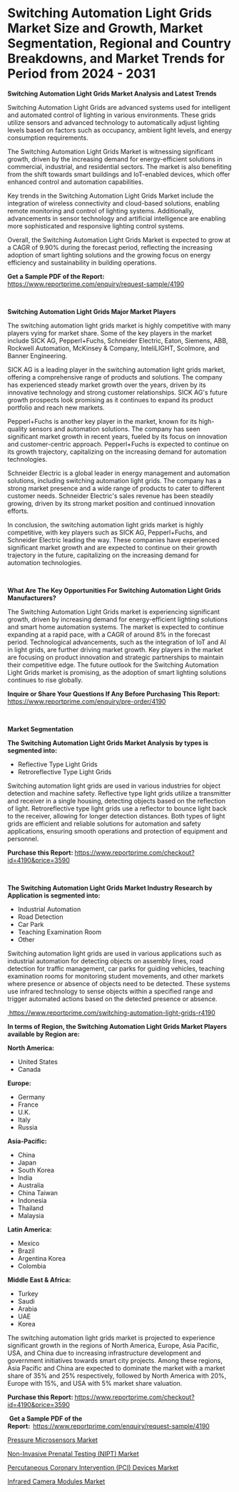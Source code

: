 <p><h1>Switching Automation Light Grids Market Size and Growth, Market Segmentation, Regional and Country Breakdowns, and Market Trends for Period from 2024 -  2031</h1></p><p><strong>Switching Automation Light Grids Market Analysis and Latest Trends</strong></p>
<p><p>Switching Automation Light Grids are advanced systems used for intelligent and automated control of lighting in various environments. These grids utilize sensors and advanced technology to automatically adjust lighting levels based on factors such as occupancy, ambient light levels, and energy consumption requirements.</p><p>The Switching Automation Light Grids Market is witnessing significant growth, driven by the increasing demand for energy-efficient solutions in commercial, industrial, and residential sectors. The market is also benefiting from the shift towards smart buildings and IoT-enabled devices, which offer enhanced control and automation capabilities.</p><p>Key trends in the Switching Automation Light Grids Market include the integration of wireless connectivity and cloud-based solutions, enabling remote monitoring and control of lighting systems. Additionally, advancements in sensor technology and artificial intelligence are enabling more sophisticated and responsive lighting control systems.</p><p>Overall, the Switching Automation Light Grids Market is expected to grow at a CAGR of 9.90% during the forecast period, reflecting the increasing adoption of smart lighting solutions and the growing focus on energy efficiency and sustainability in building operations.</p></p>
<p><strong>Get a Sample PDF of the Report:&nbsp;</strong> <a href="https://www.reportprime.com/enquiry/request-sample/4190">https://www.reportprime.com/enquiry/request-sample/4190</a></p>
<p>&nbsp;</p>
<p><strong>Switching Automation Light Grids Major Market Players</strong></p>
<p><p>The switching automation light grids market is highly competitive with many players vying for market share. Some of the key players in the market include SICK AG, Pepperl+Fuchs, Schneider Electric, Eaton, Siemens, ABB, Rockwell Automation, McKinsey & Company, InteliLIGHT, Scolmore, and Banner Engineering.</p><p>SICK AG is a leading player in the switching automation light grids market, offering a comprehensive range of products and solutions. The company has experienced steady market growth over the years, driven by its innovative technology and strong customer relationships. SICK AG's future growth prospects look promising as it continues to expand its product portfolio and reach new markets.</p><p>Pepperl+Fuchs is another key player in the market, known for its high-quality sensors and automation solutions. The company has seen significant market growth in recent years, fueled by its focus on innovation and customer-centric approach. Pepperl+Fuchs is expected to continue on its growth trajectory, capitalizing on the increasing demand for automation technologies.</p><p>Schneider Electric is a global leader in energy management and automation solutions, including switching automation light grids. The company has a strong market presence and a wide range of products to cater to different customer needs. Schneider Electric's sales revenue has been steadily growing, driven by its strong market position and continued innovation efforts.</p><p>In conclusion, the switching automation light grids market is highly competitive, with key players such as SICK AG, Pepperl+Fuchs, and Schneider Electric leading the way. These companies have experienced significant market growth and are expected to continue on their growth trajectory in the future, capitalizing on the increasing demand for automation technologies.</p></p>
<p>&nbsp;</p>
<p><strong>What Are The Key Opportunities For Switching Automation Light Grids Manufacturers?</strong></p>
<p><p>The Switching Automation Light Grids market is experiencing significant growth, driven by increasing demand for energy-efficient lighting solutions and smart home automation systems. The market is expected to continue expanding at a rapid pace, with a CAGR of around 8% in the forecast period. Technological advancements, such as the integration of IoT and AI in light grids, are further driving market growth. Key players in the market are focusing on product innovation and strategic partnerships to maintain their competitive edge. The future outlook for the Switching Automation Light Grids market is promising, as the adoption of smart lighting solutions continues to rise globally.</p></p>
<p><strong>Inquire or Share Your Questions If Any Before Purchasing This Report:</strong> <a href="https://www.reportprime.com/enquiry/pre-order/4190">https://www.reportprime.com/enquiry/pre-order/4190</a></p>
<p>&nbsp;</p>
<p><strong>Market Segmentation</strong></p>
<p><strong>The Switching Automation Light Grids Market Analysis by types is segmented into:</strong></p>
<p><ul><li>Reflective Type Light Grids</li><li>Retroreflective Type Light Grids</li></ul></p>
<p><p>Switching automation light grids are used in various industries for object detection and machine safety. Reflective type light grids utilize a transmitter and receiver in a single housing, detecting objects based on the reflection of light. Retroreflective type light grids use a reflector to bounce light back to the receiver, allowing for longer detection distances. Both types of light grids are efficient and reliable solutions for automation and safety applications, ensuring smooth operations and protection of equipment and personnel.</p></p>
<p><strong>Purchase this Report:&nbsp;</strong><a href="https://www.reportprime.com/checkout?id=4190&price=3590">https://www.reportprime.com/checkout?id=4190&price=3590</a></p>
<p>&nbsp;</p>
<p><strong>The Switching Automation Light Grids Market Industry Research by Application is segmented into:</strong></p>
<p><ul><li>Industrial Automation</li><li>Road Detection</li><li>Car Park</li><li>Teaching Examination Room</li><li>Other</li></ul></p>
<p><p>Switching automation light grids are used in various applications such as industrial automation for detecting objects on assembly lines, road detection for traffic management, car parks for guiding vehicles, teaching examination rooms for monitoring student movements, and other markets where presence or absence of objects need to be detected. These systems use infrared technology to sense objects within a specified range and trigger automated actions based on the detected presence or absence.</p></p>
<p><a href="https://www.reportprime.com/switching-automation-light-grids-r4190">&nbsp;https://www.reportprime.com/switching-automation-light-grids-r4190</a></p>
<p><strong>In terms of Region, the Switching Automation Light Grids Market Players available by Region are:</strong></p>
<p>
    <p> <strong> North America: </strong>
        <ul>
            <li>United States</li>
            <li>Canada</li>
        </ul>
        </p> 
    <p> <strong> Europe: </strong>
        <ul>
            <li>Germany</li>
            <li>France</li>
            <li>U.K.</li>
            <li>Italy</li>
            <li>Russia</li>
        </ul>
        </p> 
    <p> <strong> Asia-Pacific: </strong>
        <ul>
            <li>China</li>
            <li>Japan</li>
            <li>South Korea</li>
            <li>India</li>
            <li>Australia</li>
            <li>China Taiwan</li>
            <li>Indonesia</li>
            <li>Thailand</li>
            <li>Malaysia</li>
        </ul>
        </p> 
    <p> <strong> Latin America: </strong>
        <ul>
            <li>Mexico</li>
            <li>Brazil</li>
            <li>Argentina Korea</li>
            <li>Colombia</li>
        </ul>
        </p> 
    <p> <strong> Middle East & Africa: </strong>
        <ul>
            <li>Turkey</li>
            <li>Saudi</li>
            <li>Arabia</li>
            <li>UAE</li>
            <li>Korea</li>
        </ul>
    </p>
    </p>
<p><p>The switching automation light grids market is projected to experience significant growth in the regions of North America, Europe, Asia Pacific, USA, and China due to increasing infrastructure development and government initiatives towards smart city projects. Among these regions, Asia Pacific and China are expected to dominate the market with a market share of 35% and 25% respectively, followed by North America with 20%, Europe with 15%, and USA with 5% market share valuation.</p></p>
<p><strong>Purchase this Report: </strong><a href="https://www.reportprime.com/checkout?id=4190&price=3590">https://www.reportprime.com/checkout?id=4190&price=3590</a></p>
<p>&nbsp;<strong>Get a Sample PDF of the Report:&nbsp;&nbsp;</strong><a href="https://www.reportprime.com/enquiry/request-sample/4190">https://www.reportprime.com/enquiry/request-sample/4190</a></p>
<p><strong></strong></p>
<p><p><a href="https://github.com/sahltyb2/Market-Research-Report-List-1/blob/main/pressure-microsensors-market.md">Pressure Microsensors Market</a></p><p><a href="https://issuu.com/reportprime-2/docs/non-invasive-prenatal-testing-nipt-market-size-203">Non-Invasive Prenatal Testing (NIPT) Market</a></p><p><a href="https://issuu.com/reportprime-2/docs/percutaneous-coronary-intervention-pci-devices-mar">Percutaneous Coronary Intervention (PCI) Devices Market</a></p><p><a href="https://github.com/setiawananhar13/Market-Research-Report-List-1/blob/main/infrared-camera-modules-market.md">Infrared Camera Modules Market</a></p></p>